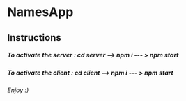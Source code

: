 # NamesApp

<h2>Instructions</h2>
<h5>To activate the server : cd server --> npm i --- > npm start</h5>
<h5>To activate the client : cd client --> npm i --- > npm start</h5>

<h6>Enjoy :)</h6>

